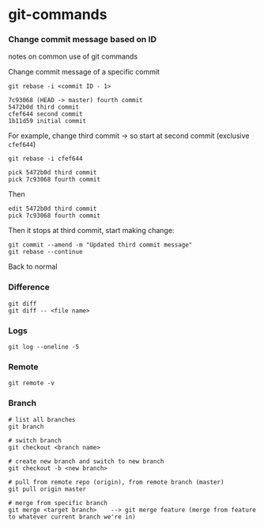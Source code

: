 # git-commands

### Change commit message based on ID
notes on common use of git commands

Change commit message of a specific commit
```
git rebase -i <commit ID - 1>
```
```
7c93068 (HEAD -> master) fourth commit
5472b0d third commit
cfef644 second commit
1b11d59 initial commit
```
For example, change third commit -> so start at second commit (exclusive `cfef644`)
```
git rebase -i cfef644
```
```
pick 5472b0d third commit
pick 7c93068 fourth commit
```
Then
```
edit 5472b0d third commit
pick 7c93068 fourth commit
```
Then it stops at third commit, start making change:
```
git commit --amend -m "Updated third commit message"
git rebase --continue
```
Back to normal

### Difference
```
git diff
git diff -- <file name>
```

### Logs
```
git log --oneline -5
```

### Remote
```
git remote -v
```

### Branch
```
# list all branches
git branch

# switch branch
git checkout <branch name>

# create new branch and switch to new branch
git checkout -b <new branch>

# pull from remote repo (origin), from remote branch (master)
git pull origin master

# merge from specific branch
git merge <target branch>    --> git merge feature (merge from feature to whatever current branch we're in)
```
